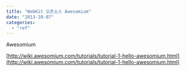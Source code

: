 ```yaml
---
title: "WebKit 오픈소스 Awesomium"
date: "2013-10-07"
categories: 
  - "ref"
---
```


Awesomium

[http://wiki.awesomium.com/tutorials/tutorial-1-hello-awesomium.html](http://wiki.awesomium.com/tutorials/tutorial-1-hello-awesomium.html)
